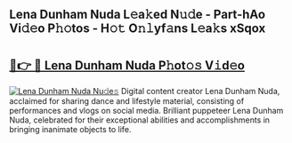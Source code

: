 ## Lena Dunham Nuda L𝚎a𝚔ed N𝚞𝚍e - Part-hAo Vi𝚍𝚎o P𝚑𝚘tos - H𝚘𝚝 O𝚗𝚕yf𝚊ns L𝚎a𝚔s xSqox

# <h2><a href="http://kf10s4.oniu.top/?m=Lena+Dunham+Nuda">🔗👉 🔴 Lena Dunham Nuda P𝚑ot𝚘𝚜 V𝚒d𝚎o</a></h2>

[![Lena Dunham Nuda Nu𝚍e𝚜](https://i.imgur.com/0qMVB7G.gif)](http://kf10s4.oniu.top/?m=Lena+Dunham+Nuda)
Digital content creator Lena Dunham Nuda, acclaimed for sharing dance and lifestyle material, consisting of performances and vlogs on social media. Brilliant puppeteer Lena Dunham Nuda, celebrated for their exceptional abilities and accomplishments in bringing inanimate objects to life.  
